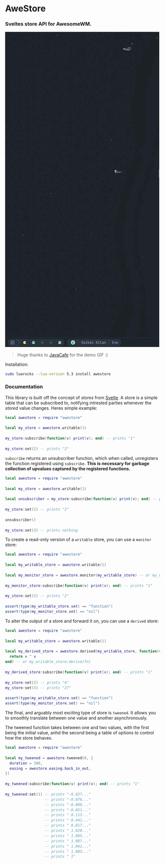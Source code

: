 # AweStore
### Sveltes store API for AwesomeWM.

![demo](./demo.gif)

> Huge thanks to [JavaCafe](https://github.com/JavaCafe01) for the demo GIF :)

Installation:

```sh
sudo luarocks --lua-version 5.3 install awestore
```

### Documentation

This library is built off the concept of _stores_ from
[Svelte](https://svelte.dev). A store is a simple table that can be subscribed
to, notifying intrested parties whenever the _stored_ value changes. Heres
simple example:

```lua
local awestore = require "awestore"

local my_store = awestore.writable(1)

my_store:subscribe(function(v) print(v); end) -- prints "1"

my_store:set(2) -- prints "2"
```

`subscribe` returns an unsubscriber function, which when called, unregisters
the function registered using `subscribe`. **This is necessary for garbage
collection of upvalues captured by the registered functions.**

```lua
local awestore = require "awestore"

local my_store = awestore.writable(1)

local unsubscriber = my_store:subscribe(function(v) print(v); end) -- prints "1"

my_store:set(2) -- prints "2"

unsubscriber()

my_store:set(3) -- prints nothing
```

To create a read-only version of a `writable` store, you can use a `monitor`
store:

```lua
local awestore = require "awestore"

local my_writable_store = awestore.writable(1)

local my_monitor_store = awestore.monitor(my_writable_store) -- or my_writable_store:monitor()

my_monitor_store:subscribe(function(v) print(v); end) -- prints "1"

my_store:set(2) -- prints "2"

assert(type(my_writable_store.set) == "function")
assert(type(my_monitor_store.set) == "nil")
```

To alter the output of a store and forward it on, you can use a `derived`
store:

```lua
local awestore = require "awestore"

local my_writable_store = awestore.writable(1)

local my_derived_store = awestore.derived(my_writable_store, function(v)
  return v ^ v
end) -- or my_writable_store:derive(fn)

my_derived_store:subscribe(function(v) print(v); end) -- prints "1"

my_store:set(2) -- prints "4"
my_store:set(3) -- prints "27"

assert(type(my_writable_store.set) == "function")
assert(type(my_monitor_store.set) == "nil")
```

The final, and arguably most exciting type of store is `tweened`. It allows you
to smoothly translate between one value and another asynchronously.

The tweened function takes between one and two values, with the first being the
initial value, anhd the second being a table of options to control how the
store behaves.

```lua
local awestore = require "awestore"

local my_tweened = awestore.tweened(0, {
  duration = 100,
  easing = awestore.easing.back_in_out,
})

my_tweened:subscribe(function(v) print(v); end) -- prints "1"

my_tweened:set(1) -- prints "-0.027..."
                  -- prints "-0.076..."
                  -- prints "-0.099..."
                  -- prints "-0.051..."
                  -- prints " 0.113..."
                  -- prints " 0.441..."
                  -- prints " 0.817..."
                  -- prints " 1.020..."
                  -- prints " 1.095..."
                  -- prints " 1.087..."
                  -- prints " 1.041..."
                  -- prints " 1.003..."
                  -- prints " 1"
```


